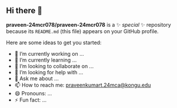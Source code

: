 ## Hi there 👋


**praveen-24mcr078/praveen-24mcr078** is a ✨ _special_ ✨ repository because its `README.md` (this file) appears on your GitHub profile.

Here are some ideas to get you started:

- 🔭 I’m currently working on ...
- 🌱 I’m currently learning ...
- 👯 I’m looking to collaborate on ...
- 🤔 I’m looking for help with ...
- 💬 Ask me about ...
- 📫 How to reach me: praveenkumart.24mca@kongu.edu
- 😄 Pronouns: ...
- ⚡ Fun fact: ...


